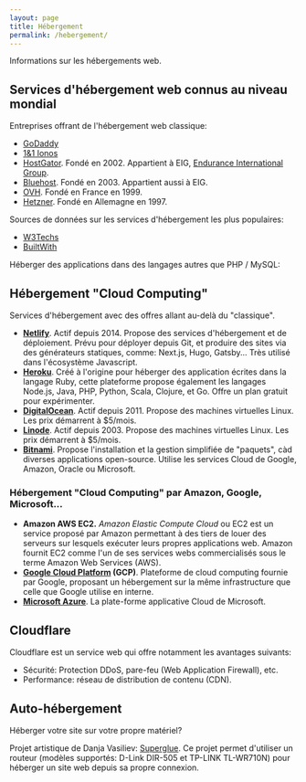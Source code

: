 ```yaml
---
layout: page
title: Hébergement
permalink: /hebergement/
---
```


Informations sur les hébergements web.

## Services d'hébergement web connus au niveau mondial

Entreprises offrant de l'hébergement web classique:

- [GoDaddy](https://godaddy.com/)
- [1&1 Ionos](https://www.ionos.com/)
- [HostGator](https://www.hostgator.com/). Fondé en 2002. Appartient à EIG, [Endurance International Group](https://www.endurance.com/).
- [Bluehost](https://www.bluehost.com/). Fondé en 2003. Appartient aussi à EIG.
- [OVH](https://www.ovh.com/). Fondé en France en 1999.
- [Hetzner](https://www.hetzner.com/). Fondé en Allemagne en 1997.

Sources de données sur les services d'hébergement les plus populaires:
- [W3Techs](https://w3techs.com/technologies/overview/web_hosting)
- [BuiltWith](https://trends.builtwith.com/hosting)

Héberger des applications dans des langages autres que PHP / MySQL:

## Hébergement "Cloud Computing"

 Services d'hébergement avec des offres allant au-delà du "classique".

- **[Netlify](https://www.netlify.com/)**. Actif depuis 2014. Propose des services d'hébergement et de déploiement. Prévu pour déployer depuis Git, et produire des sites via des générateurs statiques, comme: Next.js, Hugo, Gatsby... Très utilisé dans l'écosystème Javascript.
- **[Heroku](https://www.heroku.com/)**. Créé à l'origine pour héberger des application écrites dans la langage Ruby, cette plateforme propose également les langages Node.js, Java, PHP, Python, Scala, Clojure, et Go. Offre un plan gratuit pour expérimenter.
- **[DigitalOcean](https://www.digitalocean.com/)**. Actif depuis 2011. Propose des machines virtuelles Linux. Les prix démarrent à $5/mois.
- **[Linode](https://www.linode.com/)**. Actif depuis 2003. Propose des machines virtuelles Linux. Les prix démarrent à $5/mois.
- **[Bitnami](https://bitnami.com/)**. Propose l'installation et la gestion simplifiée de "paquets", càd diverses applications open-source. Utilise les services Cloud de Google, Amazon, Oracle ou Microsoft.

### Hébergement "Cloud Computing" par Amazon, Google, Microsoft... 

- **Amazon AWS EC2.** *Amazon Elastic Compute Cloud* ou EC2 est un service proposé par Amazon permettant à des tiers de louer des serveurs sur lesquels exécuter leurs propres applications web. Amazon fournit EC2 comme l'un de ses services webs commercialisés sous le terme Amazon Web Services (AWS).
- **[Google Cloud Platform](https://cloud.google.com/) (GCP)**. Plateforme de cloud computing fournie par Google, proposant un hébergement sur la même infrastructure que celle que Google utilise en interne.
- **[Microsoft Azure](http://azure.microsoft.com/)**. La plate-forme applicative Cloud de Microsoft. 

## Cloudflare

Cloudflare est un service web qui offre notamment les avantages suivants:

- Sécurité: Protection DDoS, pare-feu (Web Application Firewall), etc.
- Performance: réseau de distribution de contenu (CDN). 

## Auto-hébergement

Héberger votre site sur votre propre matériel?

Projet artistique de Danja Vasiliev: [Superglue](https://superglue.it/buy/). Ce projet permet d'utiliser un routeur (modèles supportés:  D-Link DIR-505 et TP-LINK TL-WR710N) pour héberger un site web depuis sa propre connexion.